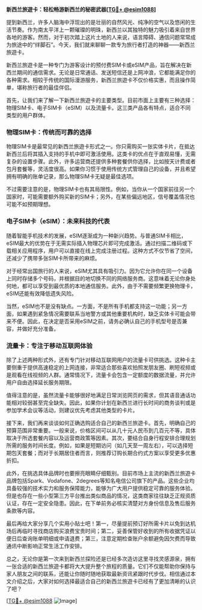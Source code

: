 **新西兰旅遊卡：轻松畅游新西兰的秘密武器[[TG💪+ @esim1088](https://t.me/s/esim1088)]**

提到新西兰，许多人脑海中浮现出的是壮丽的自然风光、纯净的空气以及悠闲的生活节奏。作为南太平洋上一颗璀璨的明珠，新西兰以其独特的魅力吸引着来自世界各地的游客。然而，对于初次踏上这片土地的人来说，语言障碍、通信问题常常成为旅途中的“绊脚石”。今天，我们就来聊聊一款专为旅行者打造的神器——新西兰旅遊卡。

新西兰旅遊卡是一种专门为游客设计的预付费SIM卡或eSIM产品，旨在解决在新西兰期间的通信需求。无论是日常通话、发送短信还是上网冲浪，它都能满足你的各种需求。相较于传统的国际漫游服务，新西兰旅遊卡不仅价格实惠，而且操作简单，堪称旅行者的最佳伴侣。

首先，让我们来了解一下新西兰旅遊卡的主要类型。目前市面上主要有三种选择：物理SIM卡、电子SIM卡（eSIM）以及流量卡。这三类产品各有特点，适合不同类型的用户群体。

### 物理SIM卡：传统而可靠的选择

物理SIM卡是最常见的新西兰旅遊卡形式之一。你只需购买一张实体卡片，在抵达新西兰后将其插入支持的手机中即可激活使用。这类卡的优点在于直观易懂，无需复杂的设置步骤。此外，许多运营商还提供多种套餐供你选择，比如按天计费或者包月套餐等，灵活度很高。如果你习惯于使用传统方式管理自己的设备，并且希望拥有明确的账单记录，那么物理SIM卡无疑是最佳选项。

不过需要注意的是，物理SIM卡也有其局限性。例如，当你从一个国家前往另一个国家时，可能需要额外购买新的SIM卡；另外，在某些偏远地区，信号覆盖情况也可能不如预期理想。

### 电子SIM卡（eSIM）：未来科技的代表

随着智能手机技术的发展，eSIM逐渐成为一种新兴趋势。与普通SIM卡相比，eSIM最大的优势在于无需实际插入物理芯片即可完成激活。通过扫描二维码或下载相关应用程序，用户可以直接在线上完成注册过程。这种方式不仅节省了空间，还减少了携带多张SIM卡所带来的麻烦。

对于经常出国旅行的人来说，eSIM尤其具有吸引力。因为它允许你在同一个设备上同时存储多个号码，并根据目的地切换不同的网络服务商。这意味着无论你身处何地，都可以享受到最优质的本地通信服务。此外，由于不需要频繁更换物理卡，eSIM还能有效降低遗失风险。

当然，eSIM也不是没有缺点。一方面，不是所有手机都支持这一功能；另一方面，如果遇到紧急情况需要联系当地警方或其他重要机构时，缺乏实体卡可能会带来不便。因此，在决定是否采用eSIM之前，请务必确认自己的手机型号是否兼容，并做好充分准备。

### 流量卡：专注于移动互联网体验

除了上述两种形式外，还有专门针对移动互联网用户的流量卡可供挑选。这种卡主要侧重于提供高速稳定的上网连接，非常适合那些喜欢拍照发朋友圈、刷短视频或是观看在线视频的人群。通常情况下，流量卡会包含一定额度的数据流量，并允许用户自由选择延长服务期限。

值得注意的是，虽然流量卡能够很好地满足日常浏览网页的需求，但其语音通话功能相对较弱甚至完全缺失。因此，如果你计划在新西兰进行长时间的商务谈判或是参加学术会议等活动，则建议优先考虑其他类型的卡片。

接下来，我们再来谈谈如何正确选购适合自己的新西兰旅遊卡。首先，明确自己的预算范围非常重要。一般来说，价格区间可以从几十元人民币到几百元不等，具体取决于所选套餐内容以及运营商政策等因素。其次，要结合自身行程安排合理规划所需的服务时间长度。例如，如果是短期访问（如几天至一周左右），可以选择短期包天套餐；而对于长期居住者而言，则推荐订购长期合约式方案以享受更多优惠折扣。

此外，在挑选具体品牌时也要擦亮眼睛仔细甄别。目前市场上主流的新西兰旅遊卡品牌包括Spark、Vodafone、2degrees等知名电信公司旗下的产品。这些企业均具备较强的技术实力和服务保障能力，能够为广大用户提供稳定可靠的服务体验。但是也存在一些小型第三方平台推出类似商品的情况，这类商家往往缺乏正规资质认证，存在一定安全隐患。因此，在下单前务必核实清楚对方身份信息及售后服务条款等内容。

最后再给大家分享几个实用小贴士吧！第一，尽量提前预订好所需卡片以免到达机场后再临时寻找商店购买浪费宝贵时间；第二，妥善保管好收到的所有收据凭证以便日后查询账单明细或申请退费；第三，注意定期检查账户余额避免因欠费而导致通讯中断影响正常生活工作安排。

总之，无论你是第一次来到新西兰探险还是已经多次造访这里寻找灵感源泉，拥有一张合适的新西兰旅遊卡都将大大提升整个旅程的质量。它们不仅能帮助你保持与家人朋友之间的联系，还能让你随时随地获取最新资讯紧跟时代步伐。相信通过本文介绍之后，大家对如何选择最适合自己的新西兰旅遊卡已经有了更加清晰的认识了吧？

[[TG💪+ @esim1088](https://t.me/s/esim1088) ![Image](https://i.postimg.cc/4NQfJmqS/Snipaste-2025-05-13-00-14-12.png)]